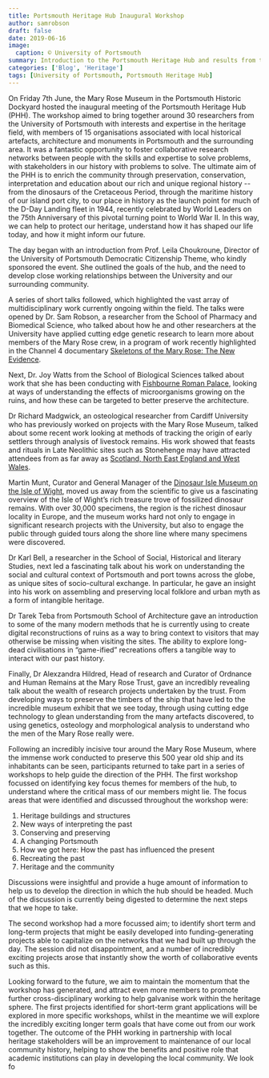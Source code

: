 ```yaml
---
title: Portsmouth Heritage Hub Inaugural Workshop
author: samrobson
draft: false
date: 2019-06-16
image:
  caption: © University of Portsmouth
summary: Introduction to the Portsmouth Heritage Hub and results from the inaugural Heritage Hub meeting at the Mary Rose Museum.
categories: ['Blog', 'Heritage']
tags: [University of Portsmouth, Portsmouth Heritage Hub]
---
```


On Friday 7th June, the Mary Rose Museum in the Portsmouth Historic Dockyard hosted the inaugural meeting of the Portsmouth Heritage Hub (PHH). The workshop aimed to bring together around 30 researchers from the University of Portsmouth with interests and expertise in the heritage field, with members of 15 organisations associated with local historical artefacts, architecture and monuments in Portsmouth and the surrounding area. It was a fantastic opportunity to foster collaborative research networks between people with the skills and expertise to solve problems, with stakeholders in our history with problems to solve. The ultimate aim of the PHH is to enrich the community through preservation, conservation, interpretation and education about our rich and unique regional history -- from the dinosaurs of the Cretaceous Period, through the maritime history of our island port city, to our place in history as the launch point for much of the D-Day Landing fleet in 1944, recently celebrated by World Leaders on the 75th Anniversary of this pivotal turning point to World War II. In this way, we can help to protect our heritage, understand how it has shaped our life today, and how it might inform our future.

The day began with an introduction from Prof. Leila Choukroune, Director of the University of Portsmouth Democratic Citizenship Theme, who kindly sponsored the event. She outlined the goals of the hub, and the need to develop close working relationships between the University and our surrounding community. 

A series of short talks followed, which highlighted the vast array of multidisciplinary work currently ongoing within the field. The talks were opened by Dr. Sam Robson, a researcher from the School of Pharmacy and Biomedical Science, who talked about how he and other researchers at the University have applied cutting edge genetic research to learn more about members of the Mary Rose crew, in a program of work recently highlighted in the Channel 4 documentary  [Skeletons of the Mary Rose: The New Evidence](https://www.channel4.com/programmes/skeletons-of-the-mary-rose-the-new-evidence). 

Next, Dr. Joy Watts from the School of Biological Sciences talked about work that she has been conducting with [Fishbourne Roman Palace](https://sussexpast.co.uk/properties-to-discover/fishbourne-roman-palace), looking at ways of understanding the effects of microorganisms growing on the ruins, and how these can be targeted to better preserve the architecture. 

Dr Richard Madgwick, an osteological researcher from Cardiff University who has previously worked on projects with the Mary Rose Museum, talked about some recent work looking at methods of tracking the origin of early settlers through analysis of livestock remains. His work showed that feasts and rituals in Late Neolithic sites such as Stonehenge may have attracted attendees from as far away as [Scotland, North East England and West Wales](https://www.bbc.co.uk/news/uk-england-wiltshire-47554926).

Martin Munt, Curator and General Manager of the [Dinosaur Isle Museum on the Isle of Wight](http://www.dinosaurisle.com/newhomepage.aspx), moved us away from the scientific to give us a fascinating overview of the Isle of Wight’s rich treasure trove of fossilized dinosaur remains. With over 30,000 specimens, the region is the richest dinosaur locality in Europe, and the museum works hard not only to engage in significant research projects with the University, but also to engage the public through guided tours along the shore line where many specimens were discovered.

Dr Karl Bell, a researcher in the School of Social, Historical and literary Studies, next led a fascinating talk about his work on understanding the social and cultural context of Portsmouth and port towns across the globe, as unique sites of socio-cultural exchange. In particular, he gave an insight into his work on assembling and preserving local folklore and urban myth as a form of intangible heritage.

Dr Tarek Teba from Portsmouth School of Architecture gave an introduction to some of the many modern methods that he is currently using to create digital reconstructions of ruins as a way to bring context to visitors that may otherwise be missing when visiting the sites. The ability to explore long-dead civilisations in “game-ified” recreations offers a tangible way to interact with our past history. 

Finally, Dr Alexzandra Hildred, Head of research and Curator of Ordnance and Human Remains at the Mary Rose Trust, gave an incredibly revealing talk about the wealth of research projects undertaken by the trust. From developing ways to preserve the timbers of the ship that have led to the incredible museum exhibit that we see today, through using cutting edge technology to glean understanding from the many artefacts discovered, to using genetics, osteology and morphological analysis to understand who the men of the Mary Rose really were.

Following an incredibly incisive tour around the Mary Rose Museum, where the immense work conducted to preserve this 500 year old ship and its inhabitants can be seen, participants returned to take part in a series of workshops to help guide the direction of the PHH. The first workshop focussed on identifying key focus themes for members of the hub, to understand where the critical mass of our members might lie. The focus areas that were identified and discussed throughout the workshop were:

1.	Heritage buildings and structures
2.	New ways of interpreting the past
3.	Conserving and preserving
4.	A changing Portsmouth
5.	How we got here: How the past has influenced the present
6.	Recreating the past
7.	Heritage and the community

Discussions were insightful and provide a huge amount of information to help us to develop the direction in which the hub should be headed. Much of the discussion is currently being digested to determine the next steps that we hope to take.

The second workshop had a more focussed aim; to identify short term and long-term projects that might be easily developed into funding-generating projects able to capitalize on the networks that we had built up through the day. The session did not disappointment, and a number of incredibly exciting projects arose that instantly show the worth of collaborative events such as this. 

Looking forward to the future, we aim to maintain the momentum that the workshop has generated, and attract even more members to promote further cross-disciplinary working to help galvanise work within the heritage sphere. The first projects identified for short-term grant applications will be explored in more specific workshops, whilst in the meantime we will explore the incredibly exciting longer term goals that have come out from our work together. The outcome of the PHH working in partnership with local heritage stakeholders will be an improvement to maintenance of our local community history, helping to show the benefits and positive role that academic institutions can play in developing the local community. We look fo